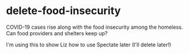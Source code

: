 # delete-food-insecurity
COVID-19 cases rise along with the food insecurity among the homeless. Can food providers and shelters keep up?

I'm using this to show Liz how to use Spectate later (I'll delete later!)
